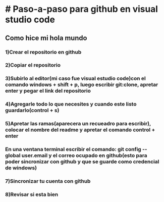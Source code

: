<h1># Paso-a-paso para github en visual studio code </h1>
<head><h2> Como hice mi hola mundo </h2></head>
<h3>1)Crear el repositorio en github</h3>
<h3>2)Copiar el repositorio</h3>
<h3>3)Subirlo al editor(mi caso fue visual estudio code)con el comando windows + shift + p, luego escribir git:clone, apretar enter y pegar el link del repositorio<h3>
<h3>4)Agregarle todo lo que necesites y cuando este listo guardarlo(control + s)<h3>
<h3>5)Apretar las ramas(aparecera un recueadro para escribir), colocar el nombre del readme y apretar el comando control + enter <h3>
<h3>En una ventana terminal escribir el comando: git config --global user.email y el correo ocupado en github(esto para poder sincronizar con github y que se guarde como credencial de windows)<h3>
<h3>7)Sincronizar tu cuenta con github<h3>
<h3>8)Revisar si esta bien<h3>